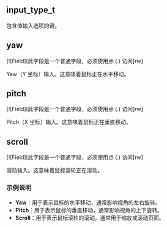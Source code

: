 ## input_type_t

包含值输入选项的键。

## yaw

[![Field][此字段是一个普通字段，必须使用点 (.) 访问]rw]

Yaw（Y 坐标）输入。这意味着鼠标正在水平移动。

## pitch

[![Field][此字段是一个普通字段，必须使用点 (.) 访问]rw]

Pitch（X 坐标）输入。这意味着鼠标正在垂直移动。

## scroll

[![Field][此字段是一个普通字段，必须使用点 (.) 访问]rw]

滚动输入。这意味着鼠标滚轮正在滚动。

### 示例说明

- **Yaw**：用于表示鼠标的水平移动，通常影响视角的左右旋转。
- **Pitch**：用于表示鼠标的垂直移动，通常影响视角的上下旋转。
- **Scroll**：用于表示鼠标滚轮的滚动，通常用于缩放或滚动页面。